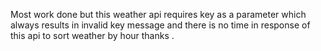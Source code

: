 Most work done but this weather api requires key as a parameter which always results in invalid key message and there is no time in response of this api to sort weather by hour thanks .
